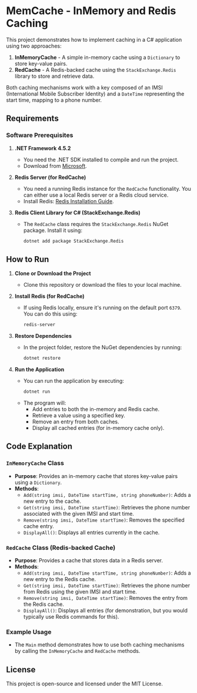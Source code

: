 # MemCache - InMemory and Redis Caching

This project demonstrates how to implement caching in a C# application using two approaches:

1. **InMemoryCache** - A simple in-memory cache using a `Dictionary` to store key-value pairs.
2. **RedCache** - A Redis-backed cache using the `StackExchange.Redis` library to store and retrieve data.

Both caching mechanisms work with a key composed of an IMSI (International Mobile Subscriber Identity) and a `DateTime` representing the start time, mapping to a phone number.

## Requirements

### Software Prerequisites

1. **.NET Framework 4.5.2**
   - You need the .NET SDK installed to compile and run the project.
   - Download from [Microsoft](https://dotnet.microsoft.com/download/dotnet).

2. **Redis Server (for RedCache)**
   - You need a running Redis instance for the `RedCache` functionality. You can either use a local Redis server or a Redis cloud service.
   - Install Redis: [Redis Installation Guide](https://redis.io/download).

3. **Redis Client Library for C# (StackExchange.Redis)**
   - The `RedCache` class requires the `StackExchange.Redis` NuGet package. Install it using:
     ```bash
     dotnet add package StackExchange.Redis
     ```

## How to Run

1. **Clone or Download the Project**
   - Clone this repository or download the files to your local machine.

2. **Install Redis (for RedCache)** 
   - If using Redis locally, ensure it's running on the default port `6379`. You can do this using:
     ```bash
     redis-server
     ```

3. **Restore Dependencies**
   - In the project folder, restore the NuGet dependencies by running:
     ```bash
     dotnet restore
     ```

4. **Run the Application**
   - You can run the application by executing:
     ```bash
     dotnet run
     ```
   - The program will:
     - Add entries to both the in-memory and Redis cache.
     - Retrieve a value using a specified key.
     - Remove an entry from both caches.
     - Display all cached entries (for in-memory cache only).

## Code Explanation

### `InMemoryCache` Class
- **Purpose**: Provides an in-memory cache that stores key-value pairs using a `Dictionary`.
- **Methods**:
  - `Add(string imsi, DateTime startTime, string phoneNumber)`: Adds a new entry to the cache.
  - `Get(string imsi, DateTime startTime)`: Retrieves the phone number associated with the given IMSI and start time.
  - `Remove(string imsi, DateTime startTime)`: Removes the specified cache entry.
  - `DisplayAll()`: Displays all entries currently in the cache.

### `RedCache` Class (Redis-backed Cache)
- **Purpose**: Provides a cache that stores data in a Redis server.
- **Methods**:
  - `Add(string imsi, DateTime startTime, string phoneNumber)`: Adds a new entry to the Redis cache.
  - `Get(string imsi, DateTime startTime)`: Retrieves the phone number from Redis using the given IMSI and start time.
  - `Remove(string imsi, DateTime startTime)`: Removes the entry from the Redis cache.
  - `DisplayAll()`: Displays all entries (for demonstration, but you would typically use Redis commands for this).

### Example Usage
- The `Main` method demonstrates how to use both caching mechanisms by calling the `InMemoryCache` and `RedCache` methods.

## License

This project is open-source and licensed under the MIT License.